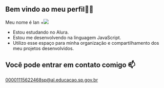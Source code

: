 ## Bem vindo ao meu perfil🐱‍👤
Meu nome é Ian 
+![](https://media.tenor.com/vX6IbVMoS-8AAAAM/primal-rage.gif)
+ Estou estudando no Alura.
+ Estou me desenvolvendo na linguagem JavaScript.
+ Utilizo esse espaço para minha organização e compartilhamento dos meu projetos desenvolvidos.
## Você pode entrar em contato comigo 📫
00001115622468sp@al.educacao.sp.gov.br
